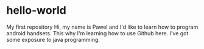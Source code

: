 # hello-world
My first repository 
Hi, my name is Pawel and I'd like to learn how to program android handsets. This why I'm learning how to use Github here. I've got some exposure to java programming.

